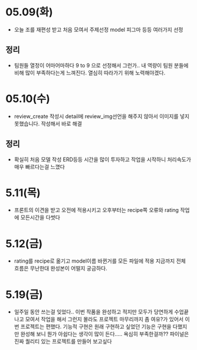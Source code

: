 # 05.09(화)
* 오늘 조를 재편성 받고 처음 모여서 주제선정 model 피그마 등등 여러가지 선정

## 정리
* 팀원들 열정이 어마어마하다 9 to 9 으로 선정해서 그런가.. 내 역량이 팀원 분들에 비해 많이 부족하다는게 느껴진다. 열심히 따라가기 위해 노력해야겠다. 

# 05.10(수)
* review_create 작성시 detail에 review_img선언을 해주지 않아서 이미지를 넣지 못했습니다. 작성해서 바로 해결
## 정리
* 확실히 처음 모델 작성 ERD등등 시간을 많이 투자하고 작업을 시작하니 처리속도가 매우 빠르다는걸 느꼈다

# 5.11(목)
* 프론트의 이견을 받고 오전에 적용시키고 오후부터는 recipe쪽 오류와 rating 작업에 모든시간을 다썻다 

# 5.12(금)
* rating를 recipe로 옮기고 model이름 바뀐거를 모든 파일에 적용 지금까지 전체 흐름은 무난한대 완성본이 어떨지 궁금하다.

# 5.19(금)
* 일주일 동안 쓰는걸 잊었다..
이번 작품을 완성하고 적지만 모두가 당연하게 수업끝나고 모여서 작업을 해서 그런지 몰라도 프로젝트 마무리까지 좀 여유?가 있어서 이번 프로젝트는 편했다.
기능적 구현은 원래 구현하고 싶었던 기능은 구현을 다했지만 완성해 보니 뭔가 아쉽다는 생각이 많이 든다.....
욕심히 부족한걸까?? 파이널은 진짜 퀄리티 있는 프로젝트를 만들어 보고싶다